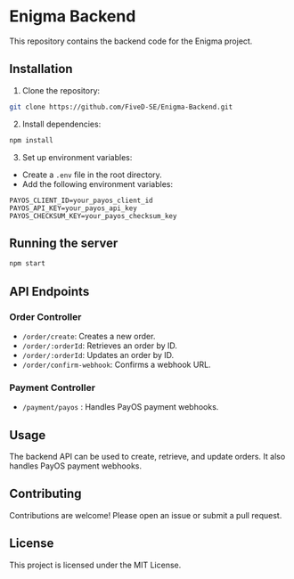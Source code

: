 # Enigma Backend

This repository contains the backend code for the Enigma project.

## Installation

1. Clone the repository:

```bash
git clone https://github.com/FiveD-SE/Enigma-Backend.git
```

2. Install dependencies:

```bash
npm install
```
 
3. Set up environment variables:

-   Create a `.env` file in the root directory.
-   Add the following environment variables:

```
PAYOS_CLIENT_ID=your_payos_client_id
PAYOS_API_KEY=your_payos_api_key
PAYOS_CHECKSUM_KEY=your_payos_checksum_key
```

## Running the server

```bash
npm start
```

## API Endpoints

### Order Controller

-   `/order/create`: Creates a new order.
-   `/order/:orderId`: Retrieves an order by ID.
-   `/order/:orderId`: Updates an order by ID.
-   `/order/confirm-webhook`: Confirms a webhook URL.

### Payment Controller

-   `/payment/payos` : Handles PayOS payment webhooks.

## Usage

The backend API can be used to create, retrieve, and update orders. It also handles PayOS payment webhooks.

## Contributing

Contributions are welcome! Please open an issue or submit a pull request.

## License

This project is licensed under the MIT License.
